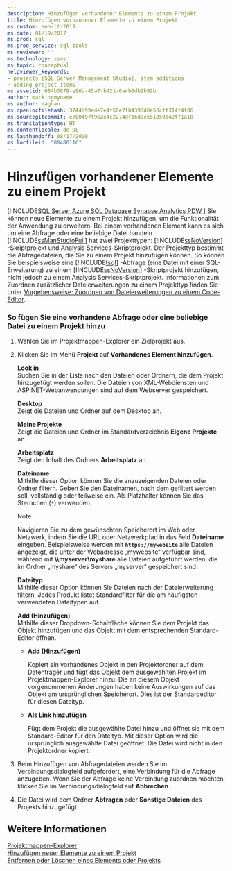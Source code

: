 ```yaml
---
description: Hinzufügen vorhandener Elemente zu einem Projekt
title: Hinzufügen vorhandener Elemente zu einem Projekt
ms.custom: seo-lt-2019
ms.date: 01/19/2017
ms.prod: sql
ms.prod_service: sql-tools
ms.reviewer: ''
ms.technology: ssms
ms.topic: conceptual
helpviewer_keywords:
- projects [SQL Server Management Studio], item additions
- adding project items
ms.assetid: 084b3879-e96b-45a7-b421-6a4b0db2b92b
author: markingmyname
ms.author: maghan
ms.openlocfilehash: 3744d99ede7e4f50e7fb4393d8e58cff314f4f06
ms.sourcegitcommit: e700497f962e4c2274df16d9e651059b42ff1a10
ms.translationtype: HT
ms.contentlocale: de-DE
ms.lasthandoff: 08/17/2020
ms.locfileid: "88480116"
---
```

# <a name="add-existing-items-to-a-project"></a>Hinzufügen vorhandener Elemente zu einem Projekt
[!INCLUDE[SQL Server Azure SQL Database Synapse Analytics PDW ](../../includes/applies-to-version/sql-asdb-asdbmi-asa-pdw.md)]
Sie können neue Elemente zu einem Projekt hinzufügen, um die Funktionalität der Anwendung zu erweitern. Bei einem vorhandenen Element kann es sich um eine Abfrage oder eine beliebige Datei handeln. [!INCLUDE[ssManStudioFull](../../includes/ssmanstudiofull-md.md)] hat zwei Projekttypen: [!INCLUDE[ssNoVersion](../../includes/ssnoversion-md.md)] -Skriptprojekt und Analysis Services-Skriptprojekt. Der Projekttyp bestimmt die Abfragedateien, die Sie zu einem Projekt hinzufügen können. So können Sie beispielsweise eine [!INCLUDE[tsql](../../includes/tsql-md.md)] -Abfrage (eine Datei mit einer SQL-Erweiterung) zu einem [!INCLUDE[ssNoVersion](../../includes/ssnoversion-md.md)] -Skriptprojekt hinzufügen, nicht jedoch zu einem Analysis Services-Skriptprojekt. Informationen zum Zuordnen zusätzlicher Dateierweiterungen zu einem Projekttyp finden Sie unter [Vorgehensweise: Zuordnen von Dateierweiterungen zu einem Code-Editor](../../relational-databases/scripting/associate-file-extensions-to-a-code-editor.md).  
  
### <a name="to-add-an-existing-query-or-a-miscellaneous-file-to-a-project"></a>So fügen Sie eine vorhandene Abfrage oder eine beliebige Datei zu einem Projekt hinzu  
  
1.  Wählen Sie im Projektmappen-Explorer ein Zielprojekt aus.  
  
2.  Klicken Sie im Menü **Projekt** auf **Vorhandenes Element hinzufügen**.  
  
    **Look in**  
    Suchen Sie in der Liste nach den Dateien oder Ordnern, die dem Projekt hinzugefügt werden sollen. Die Dateien von XML-Webdiensten und ASP.NET-Webanwendungen sind auf dem Webserver gespeichert.  
  
    **Desktop**  
    Zeigt die Dateien und Ordner auf dem Desktop an.  
  
    **Meine Projekte**  
    Zeigt die Dateien und Ordner im Standardverzeichnis **Eigene Projekte** an.  
  
    **Arbeitsplatz**  
    Zeigt den Inhalt des Ordners **Arbeitsplatz** an.  
  
    **Dateiname**  
    Mithilfe dieser Option können Sie die anzuzeigenden Dateien oder Ordner filtern. Geben Sie den Dateinamen, nach dem gefiltert werden soll, vollständig oder teilweise ein. Als Platzhalter können Sie das Sternchen (`*`) verwenden.  
  
    > [!NOTE]  
    > Navigieren Sie zu dem gewünschten Speicherort im Web oder Netzwerk, indem Sie die URL oder Netzwerkpfad in das Feld **Dateiname** eingeben. Beispielsweise werden mit **`https://mywebsite`** alle Dateien angezeigt, die unter der Webadresse „mywebsite“ verfügbar sind, während mit **\\\myserver\myshare** alle Dateien aufgeführt werden, die im Ordner „myshare“ des Servers „myserver“ gespeichert sind.  
  
    **Dateityp**  
    Mithilfe dieser Option können Sie Dateien nach der Dateierweiterung filtern. Jedes Produkt listet Standardfilter für die am häufigsten verwendeten Dateitypen auf.  
  
    **Add (Hinzufügen)**  
    Mithilfe dieser Dropdown-Schaltfläche können Sie dem Projekt das Objekt hinzufügen und das Objekt mit dem entsprechenden Standard-Editor öffnen.  
  
    -   **Add (Hinzufügen)**  
  
        Kopiert ein vorhandenes Objekt in den Projektordner auf dem Datenträger und fügt das Objekt dem ausgewählten Projekt im Projektmappen-Explorer hinzu. Die an diesem Objekt vorgenommenen Änderungen haben keine Auswirkungen auf das Objekt am ursprünglichen Speicherort. Dies ist der Standardeditor für diesen Dateityp.  
  
    -   **Als Link hinzufügen**  
  
        Fügt dem Projekt die ausgewählte Datei hinzu und öffnet sie mit dem Standard-Editor für den Dateityp. Mit dieser Option wird die ursprünglich ausgewählte Datei geöffnet. Die Datei wird nicht in den Projektordner kopiert.  
  
3.  Beim Hinzufügen von Abfragedateien werden Sie im Verbindungsdialogfeld aufgefordert, eine Verbindung für die Abfrage anzugeben. Wenn Sie der Abfrage keine Verbindung zuordnen möchten, klicken Sie im Verbindungsdialogfeld auf **Abbrechen** .  
  
4.  Die Datei wird dem Ordner **Abfragen** oder **Sonstige Dateien** des Projekts hinzugefügt.  
  
## <a name="see-also"></a>Weitere Informationen  
[Projektmappen-Explorer](../../ssms/solution/solution-explorer.md)  
[Hinzufügen neuer Elemente zu einem Projekt](../../ssms/solution/add-new-items-to-a-project.md)  
[Entfernen oder Löschen eines Elements oder Projekts](../../ssms/solution/remove-or-delete-an-item-or-project.md)  
  
